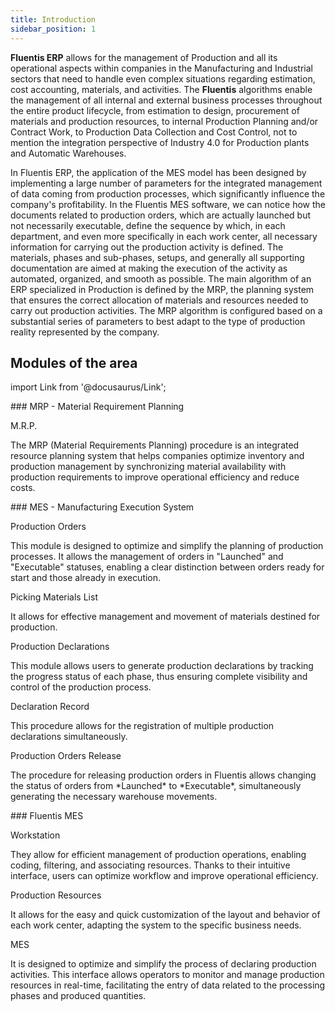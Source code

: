 ```yaml
---
title: Introduction
sidebar_position: 1
---
```


**Fluentis ERP** allows for the management of Production and all its operational aspects within companies in the Manufacturing and Industrial sectors that need to handle even complex situations regarding estimation, cost accounting, materials, and activities. The **Fluentis** algorithms enable the management of all internal and external business processes throughout the entire product lifecycle, from estimation to design, procurement of materials and production resources, to internal Production Planning and/or Contract Work, to Production Data Collection and Cost Control, not to mention the integration perspective of Industry 4.0 for Production plants and Automatic Warehouses.

In Fluentis ERP, the application of the MES model has been designed by implementing a large number of parameters for the integrated management of data coming from production processes, which significantly influence the company's profitability. In the Fluentis MES software, we can notice how the documents related to production orders, which are actually launched but not necessarily executable, define the sequence by which, in each department, and even more specifically in each work center, all necessary information for carrying out the production activity is defined. The materials, phases and sub-phases, setups, and generally all supporting documentation are aimed at making the execution of the activity as automated, organized, and smooth as possible. The main algorithm of an ERP specialized in Production is defined by the MRP, the planning system that ensures the correct allocation of materials and resources needed to carry out production activities. The MRP algorithm is configured based on a substantial series of parameters to best adapt to the type of production reality represented by the company.

## Modules of the area 

import Link from '@docusaurus/Link';

<div className="cardContainer">
    <div className="card">
###     <Link to="/docs/planning/ms-master-scheduling/mrp">MRP - Material Requirement Planning</Link>
        <p><Link to="/docs/planning/ms-master-scheduling/mrp" className="bold-link">M.R.P.</Link></p>
        <p>The MRP (Material Requirements Planning) procedure is an integrated resource planning system that helps companies optimize inventory and production management by synchronizing material availability with production requirements to improve operational efficiency and reduce costs.</p>
    </div>
</div>
<div className="cardContainer">
    <div className="card">
###     <Link to="/docs/production/production-intro">MES - Manufacturing Execution System</Link>
        <p><Link to="/docs/production/pp-production-in-progress/production-orders/search-production-orders" className="bold-link">Production Orders</Link></p>
        <p>This module is designed to optimize and simplify the planning of production processes. It allows the management of orders in "Launched" and "Executable" statuses, enabling a clear distinction between orders ready for start and those already in execution.</p>
        <p><Link to="/docs/production/pp-production-in-progress/picking-materials-list" className="bold-link">Picking Materials List</Link></p>
        <p>It allows for effective management and movement of materials destined for production.</p>
        <p><Link to="/docs/production/pp-production-in-progress/signals/sisgnals" className="bold-link">Production Declarations</Link></p>
        <p>This module allows users to generate production declarations by tracking the progress status of each phase, thus ensuring complete visibility and control of the production process.</p>
        <p><Link to="/docs/production/pp-production-in-progress/procedures/signals-record" className="bold-link">Declaration Record</Link></p>
        <p>This procedure allows for the registration of multiple production declarations simultaneously.</p>
        <p><Link to="/docs/production/pp-production-in-progress/procedures/production-orders-release" className="bold-link">Production Orders Release</Link></p>
        <p>The procedure for releasing production orders in Fluentis allows changing the status of orders from *Launched* to *Executable*, simultaneously generating the necessary warehouse movements.</p>
    </div>
</div>
<div className="cardContainer">
    <div className="card">
###     <Link to="/docs/production/mes/mes-intro">Fluentis MES</Link>
        <p><Link to="/docs/production/mes/workstation" className="bold-link">Workstation</Link></p>
        <p>They allow for efficient management of production operations, enabling coding, filtering, and associating resources. Thanks to their intuitive interface, users can optimize workflow and improve operational efficiency.</p>
        <p><Link to="/docs/production/mes/production-resources" className="bold-link">Production Resources</Link></p>
        <p>It allows for the easy and quick customization of the layout and behavior of each work center, adapting the system to the specific business needs.</p>
        <p><Link to="/docs/production/mes/mes-main-form" className="bold-link">MES</Link></p>
        <p>It is designed to optimize and simplify the process of declaring production activities. This interface allows operators to monitor and manage production resources in real-time, facilitating the entry of data related to the processing phases and produced quantities.</p>
    </div>
</div>